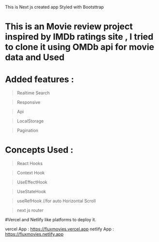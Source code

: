 This is Next js created app Styled with Bootsttrap
# This is an Movie review project inspired by IMDb ratings site , I tried to clone it using OMDb api for movie data and Used
# Added features :
>Realtime Search

>Responsive

>Api

>LocalStorage

>Pagination 

# Concepts Used :
>React Hooks

>Context Hook

>UseEffectHook

>UseStateHook

>useRefHook //for auto Horizontal Scroll

>next js router

#Vercel and Netlify like platforms to deploy it.

vercel App : https://fluxmovies.vercel.app
netlify App : https://fluxmovies.netlify.app
